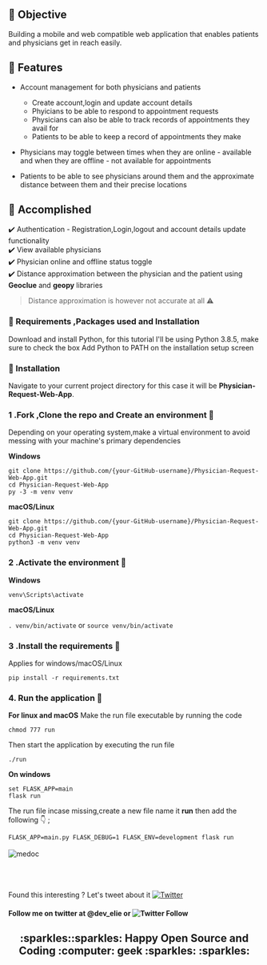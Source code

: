 ## :small_blue_diamond: Objective 
Building a mobile and web compatible web application that enables patients and physicians get in reach easily.
## :small_blue_diamond: Features

* Account management for both physicians and patients 
  - Create account,login and update account details
  - Phyicians to be able to respond to appointment requests
  - Physicians can also be able to track records of appointments they avail for
  - Patients to be able to keep a record of appointments they make
                                                    
* Physicians may toggle between times when they are online - available and when they are offline - not available for appointments
* Patients to be able to see physicians around them and the approximate distance between them and their precise locations
## :small_blue_diamond: Accomplished
:heavy_check_mark: Authentication - Registration,Login,logout and account details update functionality<br/>
:heavy_check_mark: View available physicians<br/>
:heavy_check_mark: Physician online and offline status toggle<br/>
:heavy_check_mark: Distance approximation between the physician and the patient using **Geoclue** and **geopy** libraries<br/>
> Distance approximation is however not accurate at all :warning:

### :small_blue_diamond: Requirements ,Packages used and Installation
Download and install Python, for this tutorial I'll be using Python 3.8.5, make sure to check the box Add Python to PATH on the installation setup screen
 
### :small_blue_diamond: Installation
          
Navigate to your current project directory for this case it will be **Physician-Request-Web-App**. <br>
          
### 1 .Fork ,Clone the repo and Create an environment :pushpin:
          
Depending on your operating system,make a virtual environment to avoid messing with your machine's primary dependencies
          
**Windows**
          
```
git clone https://github.com/{your-GitHub-username}/Physician-Request-Web-App.git
cd Physician-Request-Web-App
py -3 -m venv venv
```
          
**macOS/Linux**
          
```
git clone https://github.com/{your-GitHub-username}/Physician-Request-Web-App.git
cd Physician-Request-Web-App
python3 -m venv venv
```

### 2 .Activate the environment :pushpin:
          
**Windows** 

```venv\Scripts\activate```
          
**macOS/Linux**

```. venv/bin/activate```
or
```source venv/bin/activate```

### 3 .Install the requirements :pushpin:

Applies for windows/macOS/Linux

```pip install -r requirements.txt```
  
### 4. Run the application :pushpin:

**For linux and macOS**
Make the run file executable by running the code

```chmod 777 run```

Then start the application by executing the run file

```./run```

**On windows**
```
set FLASK_APP=main
flask run
```
The run file incase missing,create a new file name it **run** then add the following :point_down: ;

```FLASK_APP=main.py FLASK_DEBUG=1 FLASK_ENV=development flask run``` </br></br>
![medoc](https://user-images.githubusercontent.com/57575260/127542252-424c7c69-326d-4863-82ab-1c2f86a981d4.png)


</br></br></br>
Found this interesting ? Let's tweet about it [![Twitter](https://img.shields.io/twitter/url?style=social&url=https%3A%2F%2Ftwitter.com%2F)](https://twitter.com/intent/tweet?text=Wow:&url=https%3A%2F%2Fgithub.com%2FDev-Elie%2FPhysician-Request-Web-App)

#### Follow me on twitter at  **@dev_elie** or   ![Twitter Follow](https://img.shields.io/twitter/follow/dev_elie?style=social)

<h2 style="text-align: center;">:sparkles::sparkles: Happy Open Source and Coding :computer: geek :sparkles: :sparkles:</h2>

